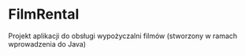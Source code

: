 # FilmRental
Projekt aplikacji do obsługi wypożyczalni filmów (stworzony w ramach wprowadzenia do Java)
